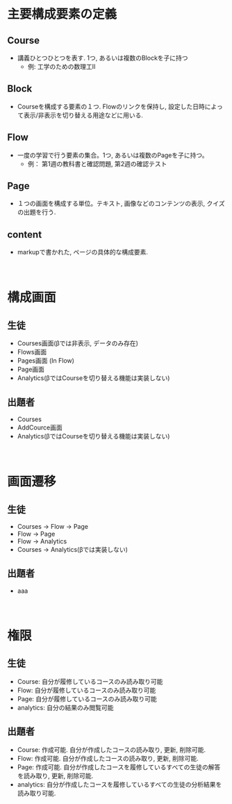 # 主要構成要素の定義
## Course
- 講義ひとつひとつを表す. 1つ, あるいは複数のBlockを子に持つ
    - 例: 工学のための数理工Ⅱ

## Block
- Courseを構成する要素の１つ. Flowのリンクを保持し, 設定した日時によって表示/非表示を切り替える用途などに用いる.  

## Flow
- 一度の学習で行う要素の集合。1つ, あるいは複数のPageを子に持つ。  
    - 例： 第1週の教科書と確認問題, 第2週の確認テスト

## Page
- １つの画面を構成する単位。テキスト, 画像などのコンテンツの表示, クイズの出題を行う. 

## content 
- markupで書かれた, ページの具体的な構成要素. 
<br><br><br>


# 構成画面
## 生徒
- Courses画面(βでは非表示, データのみ存在)
- Flows画面
- Pages画面 (In Flow)
- Page画面
- Analytics(βではCourseを切り替える機能は実装しない)
## 出題者
- Courses
- AddCource画面
- Analytics(βではCourseを切り替える機能は実装しない)
<br><br><br>

# 画面遷移
## 生徒
- Courses → Flow → Page  
- Flow → Page  
- Flow → Analytics  
- Courses → Analytics(βでは実装しない)  
## 出題者
- aaa
<br><br><br>

# 権限
## 生徒
- Course: 自分が履修しているコースのみ読み取り可能
- Flow: 自分が履修しているコースのみ読み取り可能
- Page: 自分が履修しているコースのみ読み取り可能
- analytics: 自分の結果のみ閲覧可能
## 出題者
- Course: 作成可能. 自分が作成したコースの読み取り, 更新, 削除可能.
- Flow: 作成可能. 自分が作成したコースの読み取り, 更新, 削除可能.
- Page: 作成可能. 自分が作成したコースを履修しているすべての生徒の解答を読み取り, 更新, 削除可能.
- analytics: 自分が作成したコースを履修しているすべての生徒の分析結果を読み取り可能. 
